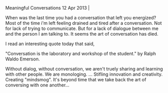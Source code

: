 
Meaningful Conversations
12 Apr 2013 |

When was the last time you had a conversation that left you energized? Most of the time i'm left feeling drained and tired after a conversation. Not for lack of trying to communicate. But for a lack of dialogue between me and the person I am talking to. It seems the art of conversation has died.

I read an interesting quote today that said,

"Conversation is the laboratory and workshop of the student." by Ralph Waldo Emerson.

Without dialog, without conversation, we aren't truely sharing and learning with other people. We are monologing. ... Stifling innovation and creativity. Creating "mindsmog". It's beyond time that we take back the art of conversing with one another...